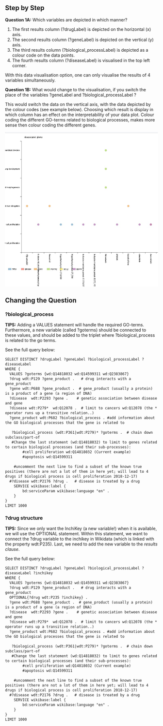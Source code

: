 ## Step by Step

**Question 1A:** Which variables are depicted in which manner? 

1. The first results column (?drugLabel) is depicted on the horizontal (x) axis.
1. The second results column (?geneLabel) is depicted on the vertical (y) axis.
1. The third results column (?biological_processLabel) is depicted as a colour code on the data points.
1. The fourth results column (?diseaseLabel) is visualised in the top left corner.

With this data visualisation option, one can only visualise the results of 4 variables simultaneously.

**Question 1B:** What would change to the visualisation, if you switch the place of the variables ?geneLabel and ?biological_processLabel ?

This would switch the data on the vertical axis, with the data depicted by the colour codes (see example below). Choosing which result is display in which column has an effect on the interpretability of your data plot. Colour coding the different GO-terms related to biological processes, makes more sense then colour coding the different genes.

![Answer Q1B](/Images/Scatter_chart_visualisation_switched_variables_example2.jpg)

## Changing the Question

### ?biological_process

**TIPS:** Adding a VALUES statement will handle the required GO-terms. Furthermore, a new variable (called ?goterms) should be connected to these values, and should be added to the triplet where ?biological_process is related to the go terms. 

See the full query below:

```SPARQL
SELECT DISTINCT ?drugLabel ?geneLabel ?biological_processLabel ?diseaseLabel
WHERE {
  VALUES ?goterms {wd:Q14818032 wd:Q14599311 wd:Q2383867}
  ?drug wdt:P129 ?gene_product .   # drug interacts with a gene_product
  ?gene wdt:P688 ?gene_product .  # gene_product (usually a protein) is a product of a gene (a region of DNA)
  ?disease	wdt:P2293 ?gene .    # genetic association between disease and gene
  ?disease wdt:P279*  wd:Q12078 .  # limit to cancers wd:Q12078 (the * operator runs up a transitive relation..)
  ?gene_product wdt:P682 ?biological_process . #add information about the GO biological processes that the gene is related to 
  
   ?biological_process (wdt:P361|wdt:P279)* ?goterms .  # chain down subclass/part-of
   #Change the last statement (wd:Q14818032) to limit to genes related to certain biological processes (and their sub-processes):
  		#cell proliferation wd:Q14818032 (Current example)
        #apoptosis wd:Q14599311

    #uncomment the next line to find a subset of the known true positives (there are not a lot of them in here yet; will lead to 4 drugs if biological process is cell proliferation 2018-12-17)
  #?disease wdt:P2176 ?drug . 	# disease is treated by a drug
  	SERVICE wikibase:label {
        bd:serviceParam wikibase:language "en" .
	}
}
LIMIT 1000
```

### ?drug structure

**TIPS:** Since we only want the InchiKey (a new variable!) when it is available, we will use the OPTIONAL statement. Within this statement, we want to connect the ?drug variable to the inchikey in Wikidata (which is linked with the property wdt:P235). Last, we need to add the new variable to the _results clause_.

See the full query below:

```SPARQL
SELECT DISTINCT ?drugLabel ?geneLabel ?biological_processLabel ?diseaseLabel ?inchikey
WHERE {
  VALUES ?goterms {wd:Q14818032 wd:Q14599311 wd:Q2383867}
  ?drug wdt:P129 ?gene_product .   # drug interacts with a gene_product
  OPTIONAL{?drug wdt:P235 ?inchikey} .
  ?gene wdt:P688 ?gene_product .  # gene_product (usually a protein) is a product of a gene (a region of DNA)
  ?disease	wdt:P2293 ?gene .    # genetic association between disease and gene
  ?disease wdt:P279*  wd:Q12078 .  # limit to cancers wd:Q12078 (the * operator runs up a transitive relation..)
  ?gene_product wdt:P682 ?biological_process . #add information about the GO biological processes that the gene is related to 
  
   ?biological_process (wdt:P361|wdt:P279)* ?goterms .  # chain down subclass/part-of
   #Change the last statement (wd:Q14818032) to limit to genes related to certain biological processes (and their sub-processes):
  		#cell proliferation wd:Q14818032 (Current example)
        #apoptosis wd:Q14599311

    #uncomment the next line to find a subset of the known true positives (there are not a lot of them in here yet; will lead to 4 drugs if biological process is cell proliferation 2018-12-17)
  #?disease wdt:P2176 ?drug . 	# disease is treated by a drug
  	SERVICE wikibase:label {
        bd:serviceParam wikibase:language "en" .
	}
}
LIMIT 1000
```
